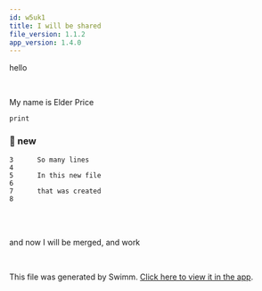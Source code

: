 ```yaml
---
id: w5uk1
title: I will be shared
file_version: 1.1.2
app_version: 1.4.0
---
```


hello

<br/>

My name is Elder Price

`print`<swm-token data-swm-token=":c.py:5:1:1:`	print(&quot;This is the function foo&quot;)`"/>
<!-- NOTE-swimm-snippet: the lines below link your snippet to Swimm -->
### 📄 new
```
3      So many lines
4      
5      In this new file
6      
7      that was created
8      
```

<br/>

<br/>

and now I will be merged, and work

<br/>

This file was generated by Swimm. [Click here to view it in the app](/repos/Z2l0aHViJTNBJTNBdGVzdC1naXRodWItYXBwJTNBJTNBc3dpbW1pbw==/docs/w5uk1).
